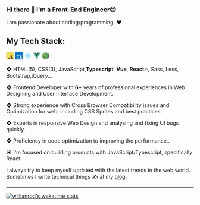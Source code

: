 ### Hi there 👋 I'm a Front-End Engineer😊 
I am passionate about coding/programming. ❤️

## My Tech Stack: 

<code><img height="20" src="https://raw.githubusercontent.com/github/explore/80688e429a7d4ef2fca1e82350fe8e3517d3494d/topics/javascript/javascript.png"></code>
<code><img height="20" src="https://raw.githubusercontent.com/github/explore/80688e429a7d4ef2fca1e82350fe8e3517d3494d/topics/typescript/typescript.png"></code>
<code><img height="20" src="https://raw.githubusercontent.com/github/explore/80688e429a7d4ef2fca1e82350fe8e3517d3494d/topics/react/react.png"></code>
<code><img height="20" src="https://raw.githubusercontent.com/github/explore/80688e429a7d4ef2fca1e82350fe8e3517d3494d/topics/vue/vue.png"></code>
<code><img height="20" src="https://raw.githubusercontent.com/github/explore/80688e429a7d4ef2fca1e82350fe8e3517d3494d/topics/nodejs/nodejs.png"></code>    

❖ HTML(5), CSS(3),  JavaScript,**Typescript**, **Vue**, **React**🔥, Sass, Less, Bootstrap,jQuery...

❖ Frontend Developer with **6+** years of professional experiences in Web Designing and User Interface Development. 

❖ Strong experience with Cross Browser Compatibility issues and Optimization for web, including CSS Sprites and best practices

❖ Experts in responsive Web Design and analysing and fixing UI bugs quickly. 

❖ Proficiency in code optimization to improving the performance..


☀️ I'm focused on building products with JavaScript/Typescript, specifically React.

I always try to keep myself updated with the latest trends in the web world. Sometimes I write technical things ✍️ at my [blog](http://blog.macshion.com/).

<hr/>

[![willianrod's wakatime stats](https://github-readme-stats.vercel.app/api/wakatime?username=macshion&theme=tokyonight)](https://github.com/anuraghazra/github-readme-stats)

<!--

 [![Anurag's github stats](https://github-readme-stats.vercel.app/api?username=macshion&theme=tokyonight)](https://github.com/anuraghazra/github-readme-stats) 

[![Top Langs](https://github-readme-stats.vercel.app/api/top-langs/?username=macshion&layout=compact&hide=CSS,html,Stylus,EJS&theme=tokyonight)](https://github.com/anuraghazra/github-readme-stats)

-->


<!--
**macshion/macshion** is a ✨ _special_ ✨ repository because its `README.md` (this file) appears on your GitHub profile.

Here are some ideas to get you started:

- 🔭 I’m currently working on ...
- 🌱 I’m currently learning ...
- 👯 I’m looking to collaborate on ...
- 🤔 I’m looking for help with ...
- 💬 Ask me about ...
- 📫 How to reach me: ...
- 😄 Pronouns: ...
- ⚡ Fun fact: ...
-->
